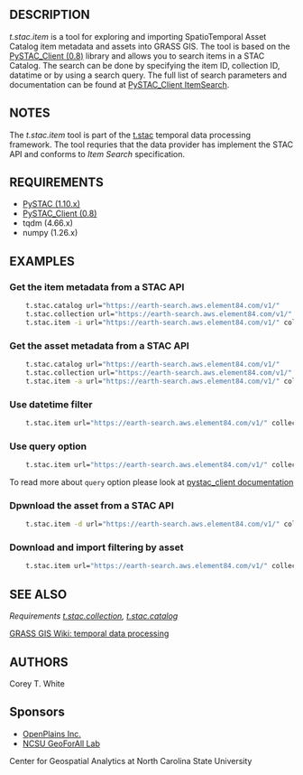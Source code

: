 ## DESCRIPTION

*t.stac.item* is a tool for exploring and importing SpatioTemporal Asset
Catalog item metadata and assets into GRASS GIS. The tool is based on
the [PySTAC\_Client
(0.8)](https://pystac-client.readthedocs.io/en/stable/) library and
allows you to search items in a STAC Catalog. The search can be done by
specifying the item ID, collection ID, datatime or by using a search
query. The full list of search parameters and documentation can be found
at [PySTAC\_Client
ItemSearch](https://pystac-client.readthedocs.io/en/stable/api.html#item-search).

## NOTES

The *t.stac.item* tool is part of the
[t.stac](https://grass.osgeo.org/grass-stable/manuals/t.stac.html)
temporal data processing framework. The tool requries that the data
provider has implement the STAC API and conforms to *Item Search*
specification.

## REQUIREMENTS

- [PySTAC
    (1.10.x)](https://pystac.readthedocs.io/en/stable/installation.html)
- [PySTAC\_Client
    (0.8)](https://pystac-client.readthedocs.io/en/stable/)
- tqdm (4.66.x)
- numpy (1.26.x)

## EXAMPLES

### Get the item metadata from a STAC API

```sh
    t.stac.catalog url="https://earth-search.aws.element84.com/v1/"
    t.stac.collection url="https://earth-search.aws.element84.com/v1/" collection_id="sentinel-2-l2a"
    t.stac.item -i url="https://earth-search.aws.element84.com/v1/" collection_id="sentinel-2-l2a" item_id="S2B_36QWD_20220301_0_L2A"
```

### Get the asset metadata from a STAC API

```sh
    t.stac.catalog url="https://earth-search.aws.element84.com/v1/"
    t.stac.collection url="https://earth-search.aws.element84.com/v1/" collection_id="sentinel-2-l2a"
    t.stac.item -a url="https://earth-search.aws.element84.com/v1/" collection_id="sentinel-2-l2a" item_id="S2B_36QWD_20220301_0_L2A"
```

### Use datetime filter

```sh
    t.stac.item url="https://earth-search.aws.element84.com/v1/" collection_id="sentinel-2-l2a" datetime=2017-06-10/2017-06-11
```

### Use query option

```sh
    t.stac.item url="https://earth-search.aws.element84.com/v1/" collection_id="sentinel-2-l2a" query='{"eo:cloud_cover":{"lt":10}}'
```

To read more about `query` option please look at [pystac_client documentation](https://pystac-client.readthedocs.io/en/stable/tutorials/cql2-filter.html)

### Dpwnload the asset from a STAC API

```sh
    t.stac.item -d url="https://earth-search.aws.element84.com/v1/" collection_id="sentinel-2-l2a" item_id="S2B_36QWD_20220301_0_L2A"
```

### Download and import filtering by asset

```sh
    t.stac.item url="https://earth-search.aws.element84.com/v1/" collection_id="sentinel-2-l2a" query='{"eo:cloud_cover":{"lt":10}}' asset=red,nir
```

## SEE ALSO

*Requirements
[t.stac.collection](https://grass.osgeo.org/grass-stable/manuals/t.stac.collection.html),
[t.stac.catalog](https://grass.osgeo.org/grass-stable/manuals/t.stac.catalog.html)*

[GRASS GIS Wiki: temporal data
processing](https://grasswiki.osgeo.org/wiki/Temporal_data_processing)

## AUTHORS

Corey T. White

## Sponsors

- [OpenPlains Inc.](https://openplains.com)
- [NCSU GeoForAll Lab](https://geospatial.ncsu.edu/geoforall/)

Center for Geospatial Analytics at North Carolina State University
